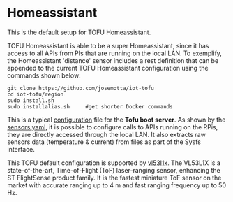# Homeassistant

This is the default setup for TOFU Homeassistant.

TOFU Homeassistant is able to be a super Homeassistant, since it has access to all APIs from PIs that are running on the local LAN. To exemplify, the Homeassistant 'distance' sensor includes a rest definition that can be appended to the current TOFU Homeassistant configuration using the commands shown below:

```
git clone https://github.com/josemotta/iot-tofu
cd iot-tofu/region
sudo install.sh
sudo installalias.sh     #get shorter Docker commands

```

This is a typical [configuration](configuration.yaml) file for the **Tofu boot server**. As shown by the [sensors.yaml](sensors.yaml), it is possible to configure calls to APIs running on the RPis, they are directly accessed through the local LAN. It also extracts raw sensors data (temperature & current) from files as part of the Sysfs interface.

This TOFU default configuration is supported by [vl53l1x](../rpi/vl53l1x/). The VL53L1X is a state-of-the-art, Time-of-Flight (ToF) laser-ranging sensor, enhancing the ST FlightSense product family. It is the fastest miniature ToF sensor on the market with accurate ranging up to 4 m and fast ranging frequency up to 50 Hz.
